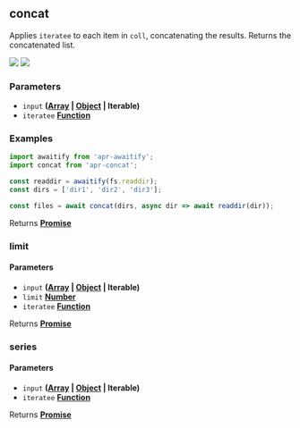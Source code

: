 <!-- Generated by documentation.js. Update this documentation by updating the source code. -->

## concat

<a id="concat"></a>
Applies `iteratee` to each item in `coll`, concatenating the results. Returns the concatenated list.

[![][2]][1] [![][3]][1]

### Parameters

- `input` **([Array][4] \| [Object][5] | Iterable)**
- `iteratee` **[Function][6]**

### Examples

```javascript
import awaitify from 'apr-awaitify';
import concat from 'apr-concat';

const readdir = awaitify(fs.readdir);
const dirs = ['dir1', 'dir2', 'dir3'];

const files = await concat(dirs, async dir => await readdir(dir));
```

Returns **[Promise][7]**

### limit

#### Parameters

- `input` **([Array][4] \| [Object][5] | Iterable)**
- `limit` **[Number][8]**
- `iteratee` **[Function][6]**

Returns **[Promise][7]**

### series

#### Parameters

- `input` **([Array][4] \| [Object][5] | Iterable)**
- `iteratee` **[Function][6]**

Returns **[Promise][7]**

[1]: https://www.npmjs.com/package/apr-concat
[2]: https://img.shields.io/npm/v/apr-concat.svg?style=flat-square
[3]: https://img.shields.io/npm/l/apr-concat.svg?style=flat-square
[4]: https://developer.mozilla.org/docs/Web/JavaScript/Reference/Global_Objects/Array
[5]: https://developer.mozilla.org/docs/Web/JavaScript/Reference/Global_Objects/Object
[6]: https://developer.mozilla.org/docs/Web/JavaScript/Reference/Statements/function
[7]: https://developer.mozilla.org/docs/Web/JavaScript/Reference/Global_Objects/Promise
[8]: https://developer.mozilla.org/docs/Web/JavaScript/Reference/Global_Objects/Number
